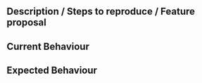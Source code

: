 ## Description / Steps to reproduce / Feature proposal

## Current Behaviour

## Expected Behaviour


<!--
HELP US HELP YOU, PLEASE
- Do a quick search to avoid duplicate issues
- Provide as much information as possible (reproduction sandbox, use case for features, etc.)
- Consider using a more suitable venue for questions such as Stack Overflow, Gitter, etc.
  - See http://loopback.io/doc/en/contrib/Reporting-issues.html
-->
